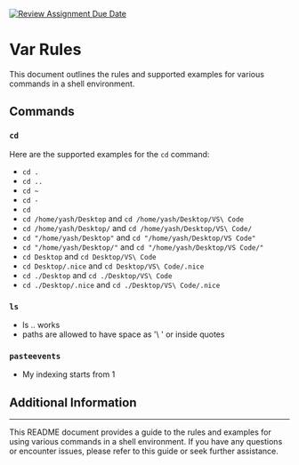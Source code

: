 [![Review Assignment Due Date](https://classroom.github.com/assets/deadline-readme-button-24ddc0f5d75046c5622901739e7c5dd533143b0c8e959d652212380cedb1ea36.svg)](https://classroom.github.com/a/76mHqLr5)
# Var Rules

This document outlines the rules and supported examples for various commands in a shell environment.

## Commands

### `cd`

Here are the supported examples for the `cd` command:

- `cd .`
- `cd ..`
- `cd ~`
- `cd -`
- `cd`
- `cd /home/yash/Desktop` and `cd /home/yash/Desktop/VS\ Code`
- `cd /home/yash/Desktop/` and `cd /home/yash/Desktop/VS\ Code/`
- `cd "/home/yash/Desktop"` and `cd "/home/yash/Desktop/VS Code"`
- `cd "/home/yash/Desktop/"` and `cd "/home/yash/Desktop/VS Code/"`
- `cd Desktop` and `cd Desktop/VS\ Code`
- `cd Desktop/.nice` and `cd Desktop/VS\ Code/.nice`
- `cd ./Desktop` and `cd ./Desktop/VS\ Code`
- `cd ./Desktop/.nice` and `cd ./Desktop/VS\ Code/.nice`

### `ls`

- ls <path1> <path2> .. works
- paths are allowed to have space as '\ ' or inside quotes

### `pasteevents`
- My indexing starts from 1


## Additional Information

---

This README document provides a guide to the rules and examples for using various commands in a shell environment. If you have any questions or encounter issues, please refer to this guide or seek further assistance.
